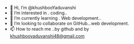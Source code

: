 - 👋 Hi, I’m @khushbooYaduvanshi
- 👀 I’m interested in . coding..
- 🌱 I’m currently learning . Web development..
- 💞️ I’m looking to collaborate on GitHub...web development.
- 📫 How to reach me ..by github and by khushbooyaduvanshi48@gmail.com

<!---
khushbooYaduvanshi/khushbooYaduvanshi is a ✨ special ✨ repository because its `README.md` (this file) appears on your GitHub profile.
You can click the Preview link to take a look at your changes.
--->
